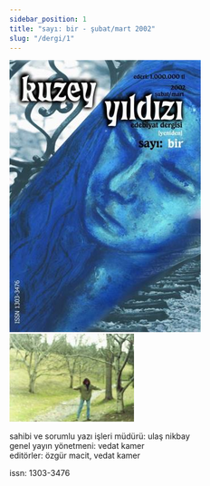 ```yaml
---
sidebar_position: 1
title: "sayı: bir - şubat/mart 2002"
slug: "/dergi/1"
---
```


![kapak](./../../static/img/ky01_00_caglacomert_zaferyalcinpinar.jpg)![arka](./../../static/img/ky01_36_barisozdemir.jpg)

sahibi ve sorumlu yazı işleri müdürü: ulaş nikbay  
genel yayın yönetmeni: vedat kamer  
editörler: özgür macit, vedat kamer  

issn: 1303-3476